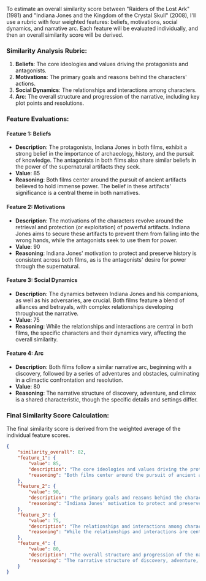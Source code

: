 To estimate an overall similarity score between "Raiders of the Lost Ark" (1981) and "Indiana Jones and the Kingdom of the Crystal Skull" (2008), I'll use a rubric with four weighted features: beliefs, motivations, social dynamics, and narrative arc. Each feature will be evaluated individually, and then an overall similarity score will be derived.

### Similarity Analysis Rubric:

1. **Beliefs**: The core ideologies and values driving the protagonists and antagonists.
2. **Motivations**: The primary goals and reasons behind the characters' actions.
3. **Social Dynamics**: The relationships and interactions among characters.
4. **Arc**: The overall structure and progression of the narrative, including key plot points and resolutions.

### Feature Evaluations:

#### Feature 1: Beliefs
- **Description**: The protagonists, Indiana Jones in both films, exhibit a strong belief in the importance of archaeology, history, and the pursuit of knowledge. The antagonists in both films also share similar beliefs in the power of the supernatural artifacts they seek.
- **Value**: 85
- **Reasoning**: Both films center around the pursuit of ancient artifacts believed to hold immense power. The belief in these artifacts' significance is a central theme in both narratives.

#### Feature 2: Motivations
- **Description**: The motivations of the characters revolve around the retrieval and protection (or exploitation) of powerful artifacts. Indiana Jones aims to secure these artifacts to prevent them from falling into the wrong hands, while the antagonists seek to use them for power.
- **Value**: 90
- **Reasoning**: Indiana Jones' motivation to protect and preserve history is consistent across both films, as is the antagonists' desire for power through the supernatural.

#### Feature 3: Social Dynamics
- **Description**: The dynamics between Indiana Jones and his companions, as well as his adversaries, are crucial. Both films feature a blend of alliances and betrayals, with complex relationships developing throughout the narrative.
- **Value**: 75
- **Reasoning**: While the relationships and interactions are central in both films, the specific characters and their dynamics vary, affecting the overall similarity.

#### Feature 4: Arc
- **Description**: Both films follow a similar narrative arc, beginning with a discovery, followed by a series of adventures and obstacles, culminating in a climactic confrontation and resolution.
- **Value**: 80
- **Reasoning**: The narrative structure of discovery, adventure, and climax is a shared characteristic, though the specific details and settings differ.

### Final Similarity Score Calculation:
The final similarity score is derived from the weighted average of the individual feature scores.

```json
{
    "similarity_overall": 82,
    "feature_1": {
        "value": 85,
        "description": "The core ideologies and values driving the protagonists and antagonists.",
        "reasoning": "Both films center around the pursuit of ancient artifacts believed to hold immense power. The belief in these artifacts' significance is a central theme in both narratives."
    },
    "feature_2": {
        "value": 90,
        "description": "The primary goals and reasons behind the characters' actions.",
        "reasoning": "Indiana Jones' motivation to protect and preserve history is consistent across both films, as is the antagonists' desire for power through the supernatural."
    },
    "feature_3": {
        "value": 75,
        "description": "The relationships and interactions among characters.",
        "reasoning": "While the relationships and interactions are central in both films, the specific characters and their dynamics vary, affecting the overall similarity."
    },
    "feature_4": {
        "value": 80,
        "description": "The overall structure and progression of the narrative, including key plot points and resolutions.",
        "reasoning": "The narrative structure of discovery, adventure, and climax is a shared characteristic, though the specific details and settings differ."
    }
}
```
